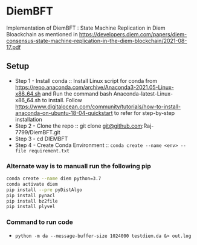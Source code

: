 # DiemBFT
Implementation of DiemBFT : State Machine Replication in Diem Bloackchain as mentioned in https://developers.diem.com/papers/diem-consensus-state-machine-replication-in-the-diem-blockchain/2021-08-17.pdf


## Setup 
- Step 1 - Install conda :: Install Linux script for conda from https://repo.anaconda.com/archive/Anaconda3-2021.05-Linux-x86_64.sh and Run the command bash Anaconda-latest-Linux-x86_64.sh to install. Follow https://www.digitalocean.com/community/tutorials/how-to-install-anaconda-on-ubuntu-18-04-quickstart to refer for step-by-step installation
- Step 2 - Clone the repo :: git clone git@github.com:Raj-7799/DiemBFT.git
- Step 3 - cd DIEMBFT
- Step 4  - Create Conda Environment :: ``` conda create --name <env> --file requirement.txt ```
### Alternate way is to manuall run the following pip
``` bash
conda create --name diem python=3.7
conda activate diem
pip install --pre pyDistAlgo
pip install pynacl
pip install bz2file
pip install plyvel
```

### Command to run code
- ``` python -m da --message-buffer-size 1024000 testdiem.da &> out.log  ```
